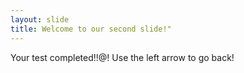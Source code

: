 ```yaml
---
layout: slide
title: Welcome to our second slide!"
---
```

Your test completed!!@!
Use the left arrow to go back!

